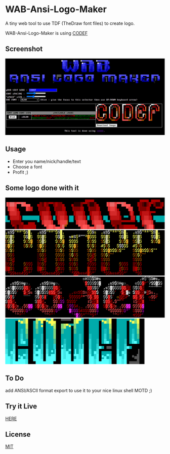 # WAB-Ansi-Logo-Maker

A tiny web tool to use TDF (TheDraw font files) to create logo.

WAB-Ansi-Logo-Maker is using [CODEF](https://codef.santo.fr)

## Screenshot
![logo1](README_Medias/screenshot.png)

## Usage
- Enter you name/nick/handle/text
- Choose a font
- Profit ;)

## Some logo done with it
![logo1](README_Medias/logo1.png)
![logo2](README_Medias/logo2.png)
![logo3](README_Medias/logo3.png)
![logo4](README_Medias/logo4.png)

## To Do
add ANSI/ASCII format export to use it to your nice linux shell MOTD ;)

## Try it Live
[HERE](https://n0namen0.github.io/WAB-Ansi-Logo-Maker/)

## License
[MIT](https://choosealicense.com/licenses/mit/)
